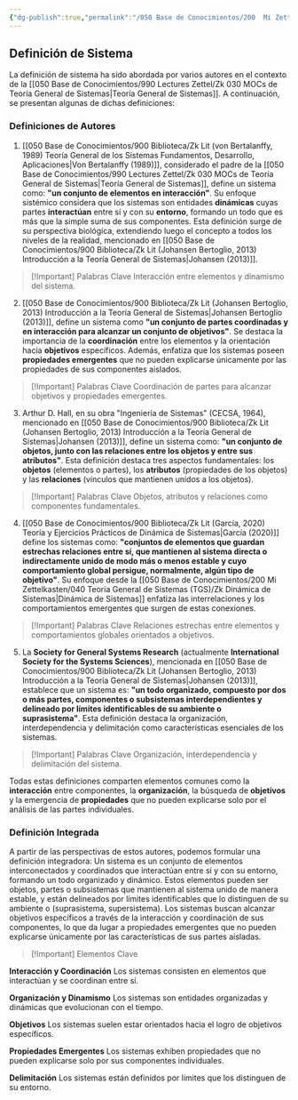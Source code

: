 ```yaml
---
{"dg-publish":true,"permalink":"/050 Base de Conocimientos/200  Mi Zettelkasten/100 Docencia/Org1/2025/Clase 05 Sistemas, Subsistemas, Suprasistemas/Zk Sistema - Definición/","tags":["sistema"]}
---
```


## Definición de Sistema

La definición de sistema ha sido abordada por varios autores en el contexto de la [[050 Base de Conocimientos/990 Lectures Zettel/Zk 030 MOCs de Teoría General de Sistemas\|Teoría General de Sistemas]]. A continuación, se presentan algunas de dichas definiciones:

### Definiciones de Autores

1. [[050 Base de Conocimientos/900 Biblioteca/Zk Lit (von Bertalanffy, 1989) Teoría General de los Sistemas Fundamentos, Desarrollo, Aplicaciones\|Von Bertalanffy (1989)]], considerado el padre de la [[050 Base de Conocimientos/990 Lectures Zettel/Zk 030 MOCs de Teoría General de Sistemas\|Teoría General de Sistemas]], define un sistema como: **"un conjunto de elementos en interacción"**. Su enfoque sistémico considera que los sistemas son entidades **dinámicas** cuyas partes **interactúan** entre sí y con su **entorno**, formando un todo que es más que la simple suma de sus componentes. Esta definición surge de su perspectiva biológica, extendiendo luego el concepto a todos los niveles de la realidad, mencionado en [[050 Base de Conocimientos/900 Biblioteca/Zk Lit (Johansen Bertoglio, 2013) Introducción a la Teoría General de Sistemas\|Johansen (2013)]].

>[!Important] Palabras Clave
>Interacción entre elementos y dinamismo del sistema.

2. [[050 Base de Conocimientos/900 Biblioteca/Zk Lit (Johansen Bertoglio, 2013) Introducción a la Teoría General de Sistemas\|Johansen Bertoglio (2013)]], define un sistema como **"un conjunto de partes coordinadas y en interacción para alcanzar un conjunto de objetivos"**. Se destaca la importancia de la **coordinación** entre los elementos y la orientación hacia **objetivos** específicos. Además, enfatiza que los sistemas poseen **propiedades emergentes** que no pueden explicarse únicamente por las propiedades de sus componentes aislados.

>[!Important] Palabras Clave
>Coordinación de partes para alcanzar objetivos y propiedades emergentes.

3. Arthur D. Hall, en su obra "Ingeniería de Sistemas" (CECSA, 1964), mencionado en [[050 Base de Conocimientos/900 Biblioteca/Zk Lit (Johansen Bertoglio, 2013) Introducción a la Teoría General de Sistemas\|Johansen (2013)]], define un sistema como: **"un conjunto de objetos, junto con las relaciones entre los objetos y entre sus atributos"**. Esta definición destaca tres aspectos fundamentales: los **objetos** (elementos o partes), los **atributos** (propiedades de los objetos) y las **relaciones** (vínculos que mantienen unidos a los objetos).

>[!Important] Palabras Clave
>Objetos, atributos y relaciones como componentes fundamentales.

4. [[050 Base de Conocimientos/900 Biblioteca/Zk Lit (García, 2020) Teoría y Ejercicios Prácticos de Dinámica de Sistemas\|García (2020)]] define los sistemas como: **"conjuntos de elementos que guardan estrechas relaciones entre sí, que mantienen al sistema directa o indirectamente unido de modo más o menos estable y cuyo comportamiento global persigue, normalmente, algún tipo de objetivo"**. Su enfoque desde la [[050 Base de Conocimientos/200  Mi Zettelkasten/040 Teoría General de Sistemas (TGS)/Zk Dinámica de Sistemas\|Dinámica de Sistemas]] enfatiza las interrelaciones y los comportamientos emergentes que surgen de estas conexiones.

>[!Important] Palabras Clave
>Relaciones estrechas entre elementos y comportamientos globales orientados a objetivos.

5. La **Society for General Systems Research** (actualmente **International Society for the Systems Sciences**), mencionada en [[050 Base de Conocimientos/900 Biblioteca/Zk Lit (Johansen Bertoglio, 2013) Introducción a la Teoría General de Sistemas\|Johansen (2013)]], establece que un sistema es: **"un todo organizado, compuesto por dos o más partes, componentes o subsistemas interdependientes y delineado por límites identificables de su ambiente o suprasistema"**. Esta definición destaca la organización, interdependencia y delimitación como características esenciales de los sistemas.

>[!Important] Palabras Clave
>Organización, interdependencia y delimitación del sistema.

Todas estas definiciones comparten elementos comunes como la **interacción** entre componentes, la **organización**, la búsqueda de **objetivos** y la emergencia de **propiedades** que no pueden explicarse solo por el análisis de las partes individuales.
 
### Definición Integrada

A partir de las perspectivas de estos autores, podemos formular una definición integradora:
Un sistema es un conjunto de elementos interconectados y coordinados que interactúan entre sí y con su entorno, formando un todo organizado y dinámico. Estos elementos pueden ser objetos, partes o subsistemas que mantienen al sistema unido de manera estable, y están delineados por límites identificables que lo distinguen de su ambiente o (suprasistema, supersistema). Los sistemas buscan alcanzar objetivos específicos a través de la interacción y coordinación de sus componentes, lo que da lugar a propiedades emergentes que no pueden explicarse únicamente por las características de sus partes aisladas.

>[!Important] Elementos Clave
 
**Interacción y Coordinación**
 Los sistemas consisten en elementos que interactúan y se coordinan entre sí.
 
**Organización y Dinamismo**
Los sistemas son entidades organizadas y dinámicas que evolucionan con el tiempo.

**Objetivos**
Los sistemas suelen estar orientados hacia el logro de objetivos específicos.

**Propiedades Emergentes**
Los sistemas exhiben propiedades que no pueden explicarse solo por sus componentes individuales.

**Delimitación**
Los sistemas están definidos por límites que los distinguen de su entorno.
